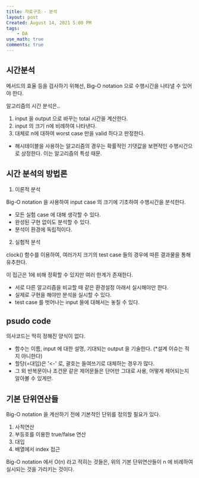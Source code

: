 ```yaml
---
title: 자료구조 - 분석
layout: post
Created: August 14, 2021 5:00 PM
tags:
    - DA
use_math: true
comments: true
---
```


## 시간분석

메서드의 효율 등을 검사하기 위해선, Big-O notation 으로 수행시간을 나타낼 수 있어야 한다.

알고리즘의 시간 분석은..

1. input 을 output 으로 바꾸는 total 시간을 계산한다.
2. input 의 크기 n에 비례하여 나타낸다.
3. 대체로 n에 대하여 worst case 만을 valid 하다고 판정한다.

- 해시테이블을 사용하는 알고리즘의 경우는 확률적인 기댓값을 보편적인 수행시간으로 상정한다.  이는 알고리즘의 특성 때문.

## 시간 분석의 방법론

1. 이론적 분석

Big-O notation 을 사용하여 input case 의 크기에 기초하여 수행시간을 분석한다.

- 모든 실험 case 에 대해 생각할 수 있다.
- 완성된 구현 없이도 분석할 수 있다.
- 분석이 환경에 독립적이다.

2. 실험적 분석

clock() 함수를 이용하여, 여러가지 크기의 test case 들의 경우에 따른 결과물을 통해 유추한다.

이 접근은 1에 비해 정확할 수 있지만 여러 한계가 존재한다.

- 서로 다른 알고리즘을 비교할 때 같은 환경설정 아래서 실시해야만 한다.
- 실제로 구현을 해야만 분석을 실시할 수 있다.
- test case 를 벗어나는 input 들에 대해서는 놓칠 수 있다.

## psudo code

의사코드는 딱히 정해진 양식이 없다.

- 함수는 이름, input 에 대한 설명, 기대되는 output 을 기술한다. (*설계 이슈는 적지 아니한다)
- 할당(=대입)은 '<-' 로, 괄호는 들여쓰기로 대체하는 경우가 많다.
- 그 외 반복문이나 조건문 같은 제어문들은 단어만 그대로 사용, 어떻게 제어되는지 알아볼 수 있게만.

## 기본 단위연산들

Big-O notation 을 계산하기 전에 기본적인 단위를 정의할 필요가 있다.

1. 사칙연산
2. 부등호를 이용한 true/false 연산
3. 대입
4. 배열에서 index 접근

Big-O notation 에서 O(n) 라고 적히는 것들은, 위의 기본 단위연산들이 n 에 비례하여 실시되는 것을 가리키는 것이다.
